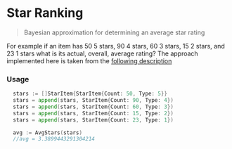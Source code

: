 # Star Ranking

> Bayesian approximation for determining an average star rating

For example if an item has 50 5 stars, 90 4 stars, 60 3 stars, 15 2 stars, and 23 1 stars what is its actual, overall, average rating?
The approach implemented here is taken from the [following description](http://www.evanmiller.org/ranking-items-with-star-ratings.html)

### Usage

```go
  stars := []StarItem{StarItem{Count: 50, Type: 5}}
  stars = append(stars, StarItem{Count: 90, Type: 4})
  stars = append(stars, StarItem{Count: 60, Type: 3})
  stars = append(stars, StarItem{Count: 15, Type: 2})
  stars = append(stars, StarItem{Count: 23, Type: 1})

  avg := AvgStars(stars)
  //avg = 3.3899443291304214

```

